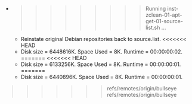 * >>>>>>>>> Running inst-zclean-01-apt-get-01-source-list.sh ...
  * Reinstate original Debian repositories back to source.list.
<<<<<<< HEAD
  * Disk size = 6448616K. Space Used = 8K. Runtime = 00:00:00:02.
=======
<<<<<<< HEAD
  * Disk size = 6133256K. Space Used = 8K. Runtime = 00:00:00:01.
=======
  * Disk size = 6440896K. Space Used = 8K. Runtime = 00:00:00:01.
>>>>>>> refs/remotes/origin/bullseye
>>>>>>> refs/remotes/origin/bullseye
